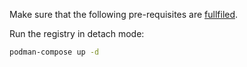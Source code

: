
Make sure that the following pre-requisites are [fullfiled][offline-registry].

[offline-registry]: https://midu16.github.io/openshift4/2022/07/09/offline-registry.html

Run the registry in detach mode:
```bash
podman-compose up -d 
```